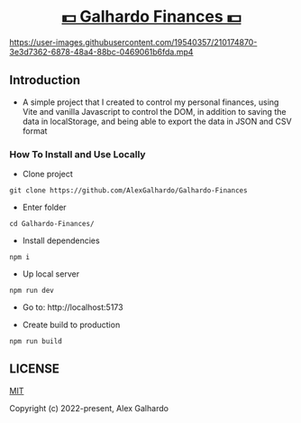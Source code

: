 <div align="center">
<h1 align="center"><a href="https://galhardo-finances.vercel.app/" target="_blank">💵 Galhardo Finances 💵</a></h1>
</div>

https://user-images.githubusercontent.com/19540357/210174870-3e3d7362-6878-48a4-88bc-0469061b6fda.mp4

## Introduction

- A simple project that I created to control my personal finances, using Vite and vanilla Javascript to control the DOM, in addition to saving the data in localStorage, and being able to export the data in JSON and CSV format

### How To Install and Use Locally
- Clone project
```
git clone https://github.com/AlexGalhardo/Galhardo-Finances
```
- Enter folder
```
cd Galhardo-Finances/
```
- Install dependencies
```
npm i
```
- Up local server
```
npm run dev
```

- Go to: http://localhost:5173

- Create build to production
```
npm run build
```

## LICENSE

[MIT](http://opensource.org/licenses/MIT)

Copyright (c) 2022-present, Alex Galhardo
